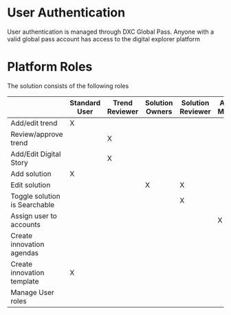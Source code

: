 # User Authentication

User authentication is managed through DXC Global Pass.  Anyone with a valid global pass account has access to the digital explorer platform


# Platform Roles

The solution consists of the following roles

|  | Standard User| Trend Reviewer | Solution Owners | Solution Reviewer | Agenda Manager | PersonOnAccount | Admin |
|---|---|---|---|---|---|---|---|
| Add/edit trend       | X | | | | || X |
| Review/approve trend |  | X | | | | | X |
| Add/Edit Digital Story |  | X | | | | | X |
| Add solution         | X  | | | | | | X| 
| Edit solution        | | | X | X | | | X |
| Toggle solution is Searchable |  |  | |X | | | X |
| Assign user to accounts | | | | | X | | X | 
| Create innovation agendas | | | | | | X | X |
| Create innovation template | X | | | | | X | X |
| Manage User roles |  |  | | | | | X |
